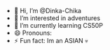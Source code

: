 - 👋 Hi, I’m @Dinka-Chika
- 👀 I’m interested in adventures
- 🌱 I’m currently learning CS50P
- 😄 Pronouns:
- ⚡ Fun fact: Im an ASIAN 💀

<!---
Dinka-Chika/Dinka-Chika is a ✨ special ✨ repository because its `README.md` (this file) appears on your GitHub profile.
You can click the Preview link to take a look at your changes.
--->
